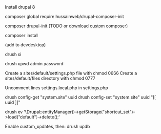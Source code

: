 Install drupal 8

composer global require hussainweb/drupal-composer-init

composer drupal-init (TODO or download custom composer)

composer install

(add to devdesktop)

drush si

drush upwd admin password

Create a sites/default/settings.php file with chmod 0666
Create a sites/default/files directory with chmod 0777

Uncomment lines settings.local.php in settings.php

drush config-get "system.site" uuid
drush config-set "system.site" uuid "[[ uuid ]]"

drush ev '\Drupal::entityManager()->getStorage("shortcut_set")->load("default")->delete();'




Enable custom_updates, then:
drush updb